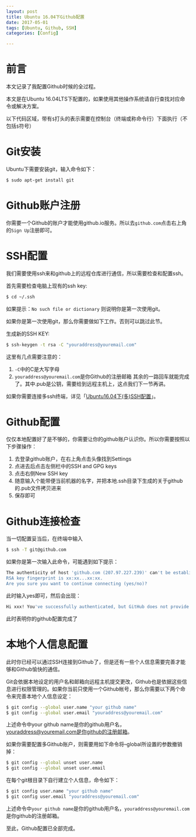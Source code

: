 ```yaml
---
layout: post
title: Ubuntu 16.04下Github配置
date: 2017-05-01
tags: [Ubuntu, Github, SSH]
categories: [Config]

---
```


# 前言

本文记录了我配置Github时候的全过程。

本文是在Ubuntu 16.04LTS下配置的，如果使用其他操作系统请自行查找对应命令或解决方案。

以下代码区域，带有`$`打头的表示需要在控制台（终端或称命令行）下面执行（不包括`$`符号）

# Git安装

Ubuntu下需要安装git，输入命令如下：
``` bash
$ sudo apt-get install git
```

# Github账户注册

你需要一个Github的账户才能使用github.io服务。所以去`github.com`点击右上角的`Sign Up`注册即可。

# SSH配置
我们需要使用ssh来和github上的远程仓库进行通信，所以需要检查和配置ssh。

首先需要检查电脑上现有的ssh key:
``` bash
$ cd ~/.ssh
```
如果提示：`No such file or dictionary` 则说明你是第一次使用git。

如果你是第一次使用git，那么你需要做如下工作。否则可以跳过此节。

生成新的SSH KEY:
``` bash
$ ssh-keygen -t rsa -C "youraddress@youremail.com"
```
这里有几点需要注意的：
1. `-C`中的C是大写字母
2. `youraddress@youremail.com`是你Github的注册邮箱
其余的一路回车就能完成了。其中.pub是公钥，需要给到远程主机上，这点我们下一节再讲。

如果你需要连接多ssh终端，详见「[Ubuntu16.04下(多)SSH配置](/2017/05/02/Ubuntu-SSH-config)」。

# Github配置

仅仅本地配置好了是不够的，你需要让你的github账户认识你。所以你需要按照以下步骤操作：
1. 去登录github账户，在右上角点击头像找到Settings
2. 点进去后点击左侧栏中的SSH and GPG keys
3. 点击右侧New SSH key
4. 随意输入个能带便当前机器的名字，并把本地.ssh目录下生成的关于github的.pub文件拷贝进来
5. 保存即可

# Github连接检查

当一切配置妥当后，在终端中输入
``` bash
$ ssh -T git@github.com
```
如果你是第一次输入此命令，可能遇到如下提示：
``` bash
The authenticity of host 'github.com (207.97.227.239)' can't be established.
RSA key fingerprint is xx:xx...xx:xx.
Are you sure you want to continue connecting (yes/no)?
```
此时输入yes即可，然后会出现：
``` bash
Hi xxx! You've successfully authenticated, but GitHub does not provide shell access.
```
此时表明你的github配置完成了

# 本地个人信息配置

此时你已经可以通过SSH连接到Github了，但是还有一些个人信息需要完善才能够和Github愉快的通信。

Git会依据本地设定的用户名和邮箱向远程主机提交更改，Github也是依据这些信息进行权限管理的。如果你当前只使用一个Github帐号，那么你需要以下两个命令来完善本地个人信息设定：
``` bash
$ git config --global user.name "your github name"
$ git config --global user.email "youraddress@youremail.com"
```
上述命令中your github name是你的github用户名，youraddress@youremail.com是你github的注册邮箱。

如果你需要配置多Github账户，则需要用如下命令将–global所设置的参数撤销掉：
``` bash
$ git config --global unset user.name
$ git config --global unset user.email
```
在每个git根目录下自行建立个人信息，命令如下：
``` bash
$ git config user.name "your github name"
$ git config user.email "youraddress@youremail.com"
```
上述命令中`your github name`是你的github用户名，`youraddress@youremail.com`是你github的注册邮箱。

至此，Github配置已全部完成。
